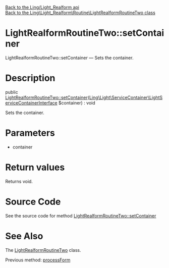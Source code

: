 [Back to the Ling/Light_Realform api](https://github.com/lingtalfi/Light_Realform/blob/master/doc/api/Ling/Light_Realform.md)<br>
[Back to the Ling\Light_Realform\Routine\LightRealformRoutineTwo class](https://github.com/lingtalfi/Light_Realform/blob/master/doc/api/Ling/Light_Realform/Routine/LightRealformRoutineTwo.md)


LightRealformRoutineTwo::setContainer
================



LightRealformRoutineTwo::setContainer — Sets the container.




Description
================


public [LightRealformRoutineTwo::setContainer](https://github.com/lingtalfi/Light_Realform/blob/master/doc/api/Ling/Light_Realform/Routine/LightRealformRoutineTwo/setContainer.md)([Ling\Light\ServiceContainer\LightServiceContainerInterface](https://github.com/lingtalfi/Light/blob/master/doc/api/Ling/Light/ServiceContainer/LightServiceContainerInterface.md) $container) : void




Sets the container.




Parameters
================


- container

    


Return values
================

Returns void.








Source Code
===========
See the source code for method [LightRealformRoutineTwo::setContainer](https://github.com/lingtalfi/Light_Realform/blob/master/Routine/LightRealformRoutineTwo.php#L425-L428)


See Also
================

The [LightRealformRoutineTwo](https://github.com/lingtalfi/Light_Realform/blob/master/doc/api/Ling/Light_Realform/Routine/LightRealformRoutineTwo.md) class.

Previous method: [processForm](https://github.com/lingtalfi/Light_Realform/blob/master/doc/api/Ling/Light_Realform/Routine/LightRealformRoutineTwo/processForm.md)<br>

